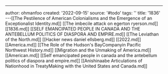 ---
author: ohmanfoo
created: '2022-09-15'
source: '#todo'
tags: ''
title: '1836'
---[[The Pestilence of American Colonialisms and the Emergence of an Exceptionalist Identity.md]]
[[The imbecile attack on egerton ryerson.md]]
[[1836.md]]
[[SELF EMANCIPATED PEOPLE IN CANADA AND THE ANTEBELLUM POLITICS OF DIASPORA AND EMPIRE.md]]
[[The Leviathan of the North.md]]
[[Hacker news daniel ellsberg.md]]
[[2022.md]]
[[America.md]]
[[The Role of the Hudson's BayCompanyin Pacific Northwest History.md]]
[[Migration and the Unmaking of America.md]]
[[American.md]]
[[Self emancipated people in canada and the antebellum politics of diaspora and empire.md]]
[[Anishinaabe Articulations of Nationhood in TreatyMaking with the United States and Canada.md]]
